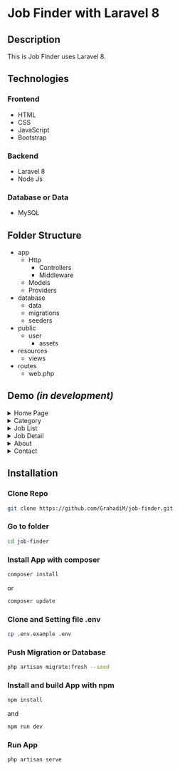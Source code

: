# Job Finder with Laravel 8
## Description
This is Job Finder uses Laravel 8.

## Technologies
### Frontend
- HTML
- CSS
- JavaScript
- Bootstrap

### Backend
- Laravel 8
- Node Js
### Database or Data
- MySQL
## Folder Structure
- app
  - Http
    - Controllers
    - Middleware
  - Models
  - Providers
- database
  - data
  - migrations
  - seeders
- public
  - user
    - assets
- resources
  - views
- routes
  - web.php

## Demo *(in development)*

<details>
	<summary>Home Page</summary>
	
![Home Page](public/images/home.png)
</details>

<details>
	<summary>Category</summary>
	
![Category](public/images/category.png)
</details>

<details>
	<summary>Job List</summary>
	
![Job List](public/images/job-list.png)
</details>

<details>
	<summary>Job Detail</summary>
	
![Job Detail](public/images/job-detail.png)
</details>

<details>
	<summary>About</summary>
	
![About](public/images/about.png)
</details>

<details>
	<summary>Contact</summary>
	
![Contact](public/images/contact.png)
</details>

## Installation
### Clone Repo

```bash
git clone https://github.com/GrahadiM/job-finder.git
```
### Go to folder

```bash
cd job-finder
```
### Install App with composer

```bash
composer install
```
or
```bash
composer update
```
### Clone and Setting file .env

```bash
cp .env.example .env
```
### Push Migration or Database

```bash
php artisan migrate:fresh --seed
```
### Install and build App with npm

```bash
npm install
```
and
```bash
npm run dev
```
### Run App

```bash
php artisan serve
```
